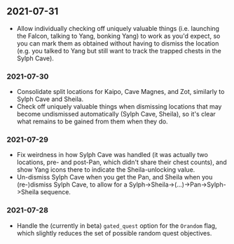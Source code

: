 ## 2021-07-31
- Allow individually checking off uniquely valuable things (i.e. launching
  the Falcon, talking to Yang, bonking Yang) to work as you'd expect, so you
  can mark them as obtained without having to dismiss the location (e.g. you
  talked to Yang but still want to track the trapped chests in the Sylph Cave).

### 2021-07-30
- Consolidate split locations for Kaipo, Cave Magnes, and Zot, similarly to
  Sylph Cave and Sheila.
- Check off uniquely valuable things when dismissing locations that may become
  undismissed automatically (Sylph Cave, Sheila), so it's clear what remains
  to be gained from them when they do.

### 2021-07-29
- Fix weirdness in how Sylph Cave was handled (it was actually two locations,
  pre- and post-Pan, which didn't share their chest counts), and show Yang
  icons there to indicate the Sheila-unlocking value.
- Un-dismiss Sylph Cave when you get the Pan, and Sheila when you (re-)dismiss
  Sylph Cave, to allow for a Sylph->Sheila->(...)->Pan->Sylph->Sheila
  sequence.

### 2021-07-28
- Handle the (currently in beta) `gated_quest` option for the `Orandom` flag,
  which slightly reduces the set of possible random quest objectives.
